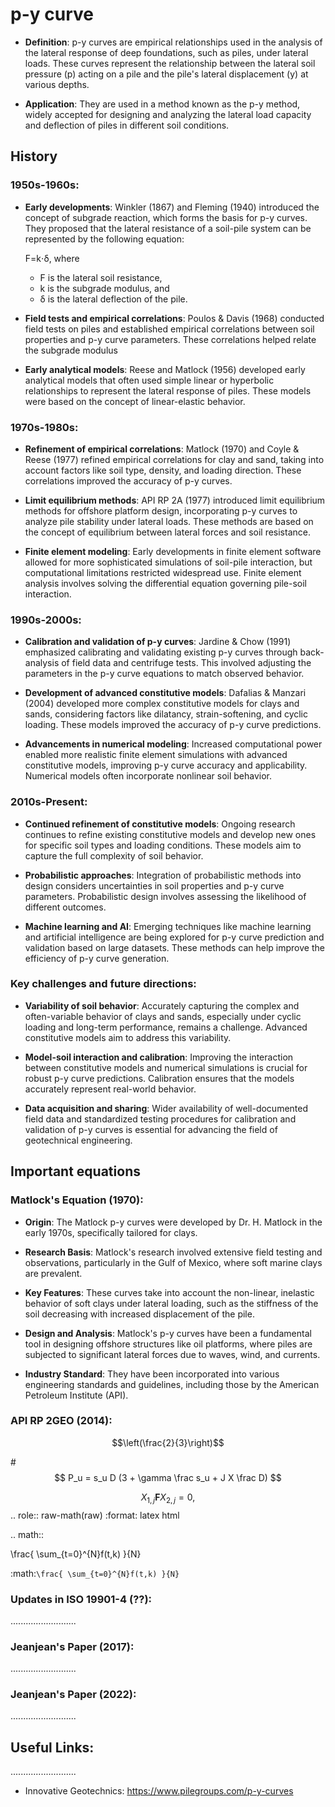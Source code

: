 # p-y curve

- **Definition**: p-y curves are empirical relationships used in the analysis of the lateral response of deep foundations, such as piles, under lateral loads. These curves represent the relationship between the lateral soil pressure (p) acting on a pile and the pile's lateral displacement (y) at various depths.

- **Application**: They are used in a method known as the p-y method, widely accepted for designing and analyzing the lateral load capacity and deflection of piles in different soil conditions.


## History


### 1950s-1960s:


- **Early developments**: Winkler (1867) and Fleming (1940) introduced the concept of subgrade reaction, which forms the basis for p-y curves. They proposed that the lateral resistance of a soil-pile system can be represented by the following equation:

  F=k⋅δ,
  where 
    - F is the lateral soil resistance, 
    - k is the subgrade modulus, and 
    - δ is the lateral deflection of the pile.

- **Field tests and empirical correlations**: Poulos & Davis (1968) conducted field tests on piles and established empirical correlations between soil properties and p-y curve parameters. These correlations helped relate the subgrade modulus 

- **Early analytical models**: Reese and Matlock (1956) developed early analytical models that often used simple linear or hyperbolic relationships to represent the lateral response of piles. These models were based on the concept of linear-elastic behavior.

### 1970s-1980s:


- **Refinement of empirical correlations**: Matlock (1970) and Coyle & Reese (1977) refined empirical correlations for clay and sand, taking into account factors like soil type, density, and loading direction. These correlations improved the accuracy of p-y curves.

- **Limit equilibrium methods**: API RP 2A (1977) introduced limit equilibrium methods for offshore platform design, incorporating p-y curves to analyze pile stability under lateral loads. These methods are based on the concept of equilibrium between lateral forces and soil resistance.

- **Finite element modeling**: Early developments in finite element software allowed for more sophisticated simulations of soil-pile interaction, but computational limitations restricted widespread use. Finite element analysis involves solving the differential equation governing pile-soil interaction.

### 1990s-2000s:


- **Calibration and validation of p-y curves**: Jardine & Chow (1991) emphasized calibrating and validating existing p-y curves through back-analysis of field data and centrifuge tests. This involved adjusting the parameters in the p-y curve equations to match observed behavior.

- **Development of advanced constitutive models**: Dafalias & Manzari (2004) developed more complex constitutive models for clays and sands, considering factors like dilatancy, strain-softening, and cyclic loading. These models improved the accuracy of p-y curve predictions.

- **Advancements in numerical modeling**: Increased computational power enabled more realistic finite element simulations with advanced constitutive models, improving p-y curve accuracy and applicability. Numerical models often incorporate nonlinear soil behavior.

### 2010s-Present:


- **Continued refinement of constitutive models**: Ongoing research continues to refine existing constitutive models and develop new ones for specific soil types and loading conditions. These models aim to capture the full complexity of soil behavior.

- **Probabilistic approaches**: Integration of probabilistic methods into design considers uncertainties in soil properties and p-y curve parameters. Probabilistic design involves assessing the likelihood of different outcomes.

- **Machine learning and AI**: Emerging techniques like machine learning and artificial intelligence are being explored for p-y curve prediction and validation based on large datasets. These methods can help improve the efficiency of p-y curve generation.

### Key challenges and future directions:

- **Variability of soil behavior**: Accurately capturing the complex and often-variable behavior of clays and sands, especially under cyclic loading and long-term performance, remains a challenge. Advanced constitutive models aim to address this variability.

- **Model-soil interaction and calibration**: Improving the interaction between constitutive models and numerical simulations is crucial for robust p-y curve predictions. Calibration ensures that the models accurately represent real-world behavior.

- **Data acquisition and sharing**: Wider availability of well-documented field data and standardized testing procedures for calibration and validation of p-y curves is essential for advancing the field of geotechnical engineering.


## Important equations


### Matlock's Equation (1970):


- **Origin**: The Matlock p-y curves were developed by Dr. H. Matlock in the early 1970s, specifically tailored for clays.

- **Research Basis**: Matlock's research involved extensive field testing and observations, particularly in the Gulf of Mexico, where soft marine clays are prevalent.

- **Key Features**: These curves take into account the non-linear, inelastic behavior of soft clays under lateral loading, such as the stiffness of the soil decreasing with increased displacement of the pile.

- **Design and Analysis**: Matlock's p-y curves have been a fundamental tool in designing offshore structures like oil platforms, where piles are subjected to significant lateral forces due to waves, wind, and currents.

- **Industry Standard**: They have been incorporated into various engineering standards and guidelines, including those by the American Petroleum Institute (API).


### API RP 2GEO (2014):

$$\left(\frac{2}{3}\right)$$

#$$ P_u = s_u D (3 + \gamma \frac s_u + J X \frac D)  $$

$$X_{1,j} \mathbf{F}X_{2,j}  = 0, \tag{1}$$
.. role:: raw-math(raw)
    :format: latex html

.. math::

   \frac{ \sum_{t=0}^{N}f(t,k) }{N}

:math:`\frac{ \sum_{t=0}^{N}f(t,k) }{N}`


### Updates in ISO 19901-4 (??):
..........................

### Jeanjean's Paper (2017):
..........................


### Jeanjean's Paper (2022):
..........................



## Useful Links:
..........................

- Innovative Geotechnics: https://www.pilegroups.com/p-y-curves 


